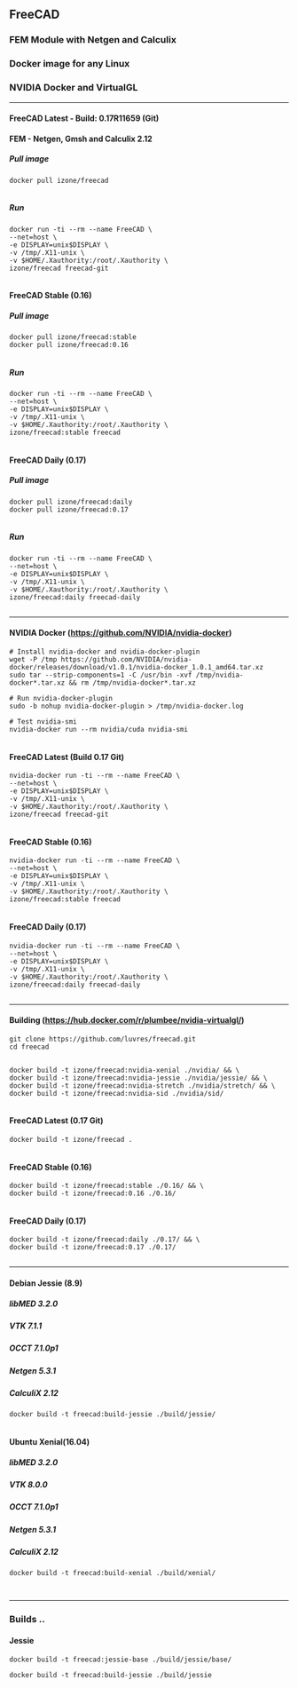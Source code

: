 ## FreeCAD
### FEM Module with Netgen and Calculix
### Docker image for any Linux
### NVIDIA Docker and VirtualGL
-----

#### FreeCAD Latest - Build: 0.17R11659 (Git)
#### FEM - Netgen, Gmsh and Calculix 2.12
##### Pull image
```
docker pull izone/freecad
```
```
```
##### Run
```
docker run -ti --rm --name FreeCAD \
--net=host \
-e DISPLAY=unix$DISPLAY \
-v /tmp/.X11-unix \
-v $HOME/.Xauthority:/root/.Xauthority \
izone/freecad freecad-git
```
```
```
#### FreeCAD Stable (0.16)
##### Pull image
```
docker pull izone/freecad:stable
docker pull izone/freecad:0.16
```
```
```
##### Run
```
docker run -ti --rm --name FreeCAD \
--net=host \
-e DISPLAY=unix$DISPLAY \
-v /tmp/.X11-unix \
-v $HOME/.Xauthority:/root/.Xauthority \
izone/freecad:stable freecad
```
```
```
#### FreeCAD Daily (0.17)
##### Pull image
```
docker pull izone/freecad:daily
docker pull izone/freecad:0.17
```
```
```
##### Run
```
docker run -ti --rm --name FreeCAD \
--net=host \
-e DISPLAY=unix$DISPLAY \
-v /tmp/.X11-unix \
-v $HOME/.Xauthority:/root/.Xauthority \
izone/freecad:daily freecad-daily
```
```
```
-----
#### NVIDIA Docker (https://github.com/NVIDIA/nvidia-docker)
```
# Install nvidia-docker and nvidia-docker-plugin
wget -P /tmp https://github.com/NVIDIA/nvidia-docker/releases/download/v1.0.1/nvidia-docker_1.0.1_amd64.tar.xz
sudo tar --strip-components=1 -C /usr/bin -xvf /tmp/nvidia-docker*.tar.xz && rm /tmp/nvidia-docker*.tar.xz

# Run nvidia-docker-plugin
sudo -b nohup nvidia-docker-plugin > /tmp/nvidia-docker.log

# Test nvidia-smi
nvidia-docker run --rm nvidia/cuda nvidia-smi
```
```
```
#### FreeCAD Latest (Build 0.17 Git)
```
nvidia-docker run -ti --rm --name FreeCAD \
--net=host \
-e DISPLAY=unix$DISPLAY \
-v /tmp/.X11-unix \
-v $HOME/.Xauthority:/root/.Xauthority \
izone/freecad freecad-git
```
```
```
#### FreeCAD Stable (0.16)
```
nvidia-docker run -ti --rm --name FreeCAD \
--net=host \
-e DISPLAY=unix$DISPLAY \
-v /tmp/.X11-unix \
-v $HOME/.Xauthority:/root/.Xauthority \
izone/freecad:stable freecad
```
```
```
#### FreeCAD Daily (0.17)
```
nvidia-docker run -ti --rm --name FreeCAD \
--net=host \
-e DISPLAY=unix$DISPLAY \
-v /tmp/.X11-unix \
-v $HOME/.Xauthority:/root/.Xauthority \
izone/freecad:daily freecad-daily
```

```
```
-----
#### Building (https://hub.docker.com/r/plumbee/nvidia-virtualgl/)
```
git clone https://github.com/luvres/freecad.git
cd freecad
```
```
```
```
docker build -t izone/freecad:nvidia-xenial ./nvidia/ && \
docker build -t izone/freecad:nvidia-jessie ./nvidia/jessie/ && \
docker build -t izone/freecad:nvidia-stretch ./nvidia/stretch/ && \
docker build -t izone/freecad:nvidia-sid ./nvidia/sid/ 

```
```
```
#### FreeCAD Latest (0.17 Git)
```
docker build -t izone/freecad .
```
```
```
#### FreeCAD Stable (0.16)
```
docker build -t izone/freecad:stable ./0.16/ && \
docker build -t izone/freecad:0.16 ./0.16/
```
```
```
#### FreeCAD Daily (0.17)
```
docker build -t izone/freecad:daily ./0.17/ && \
docker build -t izone/freecad:0.17 ./0.17/
```
```
```
-----
#### Debian Jessie (8.9)
##### libMED 3.2.0
##### VTK 7.1.1
##### OCCT 7.1.0p1
##### Netgen 5.3.1
##### CalculiX 2.12
```
docker build -t freecad:build-jessie ./build/jessie/
```
```
```
#### Ubuntu Xenial(16.04)
##### libMED 3.2.0
##### VTK 8.0.0
##### OCCT 7.1.0p1
##### Netgen 5.3.1
##### CalculiX 2.12
```
docker build -t freecad:build-xenial ./build/xenial/
```
```
```
```
```
-----

### Builds ..
#### Jessie
```
docker build -t freecad:jessie-base ./build/jessie/base/

docker build -t freecad:build-jessie ./build/jessie
```
